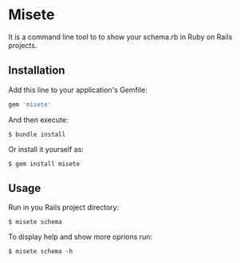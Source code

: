 # Misete

It is a command line tool to to show your schema.rb in Ruby on Rails projects.

## Installation

Add this line to your application's Gemfile:

```ruby
gem 'misete'
```

And then execute:

    $ bundle install

Or install it yourself as:

    $ gem install misete

## Usage

Run in you Rails project directory:

    $ misete schema

To display help and show more oprions run:

    $ misete schema -h
